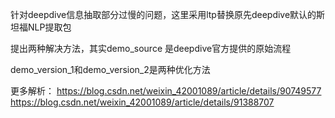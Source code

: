 针对deepdive信息抽取部分过慢的问题，这里采用ltp替换原先deepdive默认的斯坦福NLP提取包

提出两种解决方法，其实demo_source 是deepdive官方提供的原始流程

demo_version_1和demo_version_2是两种优化方法

更多解析：
https://blog.csdn.net/weixin_42001089/article/details/90749577
https://blog.csdn.net/weixin_42001089/article/details/91388707
